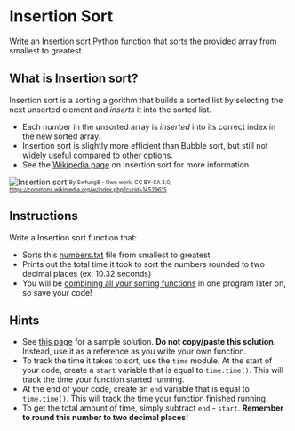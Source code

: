 # Insertion Sort
Write an Insertion sort Python function that sorts the provided array from smallest to greatest.

## What is Insertion sort?
Insertion sort is a sorting algorithm that builds a sorted list by selecting the next unsorted element and *inserts* it into the sorted list.
* Each number in the unsorted array is *inserted* into its correct index in the new sorted array.
* Insertion sort is slightly more efficient than Bubble sort, but still not widely useful compared to other options.
* See the [Wikipedia page](https://en.wikipedia.org/wiki/Insertion_sort) on Insertion sort for more information

![Insertion sort](../images/insertion_sort.gif)
<sub><sup>By Swfung8 - Own work, CC BY-SA 3.0, https://commons.wikimedia.org/w/index.php?curid=14529615</sub></sup>

## Instructions
Write a Insertion sort function that:
* Sorts this [numbers.txt](./numbers.txt) file from smallest to greatest
* Prints out the total time it took to sort the numbers rounded to two decimal places (ex: 10.32 seconds)
* You will be [combining all your sorting functions](./sorting_algorithms.md) in one program later on, so save your code!

## Hints
* See [this page](https://www.geeksforgeeks.org/insertion-sort/) for a sample solution. **Do not copy/paste this solution.** Instead, use it as a reference as you write your own function.
* To track the time it takes to sort, use the `time` module. At the start of your code, create a `start` variable that is equal to `time.time()`. This will track the time your function started running.
* At the end of your code, create an `end` variable that is equal to `time.time()`. This will track the time your function finished running.
* To get the total amount of time, simply subtract `end` - `start`. **Remember to round this number to two decimal places!**
